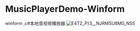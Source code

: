 # MusicPlayerDemo-Winform
winform ,c#本地音视频播放器
![E4TZ_P}3__NJRMSU8M0_NS5](https://github.com/dubinaaa/MusicPlayerDemo-Winform/assets/117990653/0d92177f-ad34-4b47-acca-a14475e03c16)
